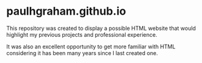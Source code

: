# paulhgraham.github.io

This repository was created to display a possible HTML website that would highlight my previous projects and professional experience.

It was also an excellent opportunity to get more familiar with HTML considering it has been many years since I last created one.
